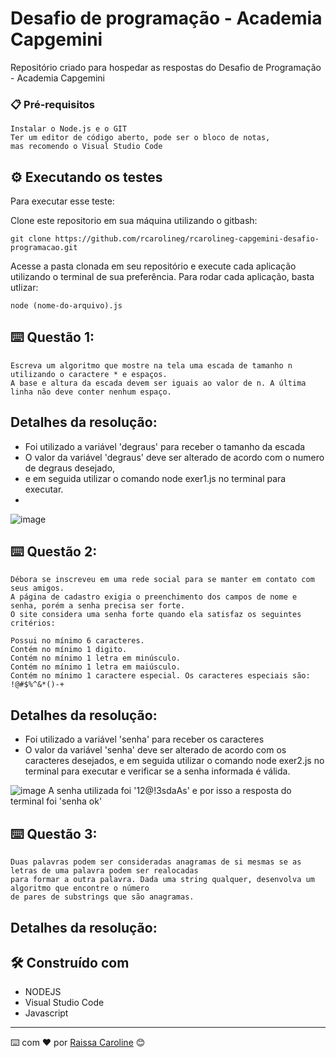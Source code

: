 # Desafio de programação - Academia Capgemini

Repositório criado para hospedar as respostas do Desafio de Programação - Academia Capgemini

### 📋 Pré-requisitos

```
Instalar o Node.js e o GIT
Ter um editor de código aberto, pode ser o bloco de notas, 
mas recomendo o Visual Studio Code
```

## ⚙️ Executando os testes

Para executar esse teste:

Clone este repositorio em sua máquina utilizando o gitbash:

```
git clone https://github.com/rcarolineg/rcarolineg-capgemini-desafio-programacao.git

```
Acesse a pasta clonada em seu repositório e execute cada aplicação utilizando o terminal de sua preferência.
Para rodar cada aplicação, basta utlizar:

```
node (nome-do-arquivo).js
```

## ⌨️ Questão 1:

```
Escreva um algoritmo que mostre na tela uma escada de tamanho n utilizando o caractere * e espaços.
A base e altura da escada devem ser iguais ao valor de n. A última linha não deve conter nenhum espaço.

```
## Detalhes da resolução:

- Foi utilizado a variável 'degraus' para receber o tamanho da escada 
- O valor da variável 'degraus' deve ser alterado de acordo com o numero de degraus desejado, 
- e em seguida utilizar o comando node exer1.js no terminal para executar.
- 
![image](https://user-images.githubusercontent.com/96622266/154800376-e33a445a-60d4-460a-b12a-413eca6bed5a.png)


## ⌨️ Questão 2:

```
Débora se inscreveu em uma rede social para se manter em contato com seus amigos.
A página de cadastro exigia o preenchimento dos campos de nome e senha, porém a senha precisa ser forte. 
O site considera uma senha forte quando ela satisfaz os seguintes critérios:

Possui no mínimo 6 caracteres.
Contém no mínimo 1 digito.
Contém no mínimo 1 letra em minúsculo.
Contém no mínimo 1 letra em maiúsculo.
Contém no mínimo 1 caractere especial. Os caracteres especiais são: !@#$%^&*()-+

```
## Detalhes da resolução:

- Foi utilizado a variável 'senha' para receber os caracteres 
- O valor da variável 'senha' deve ser alterado de acordo com os caracteres desejados, 
e em seguida utilizar o comando node exer2.js no terminal para executar e verificar se a senha informada é válida.

![image](https://user-images.githubusercontent.com/96622266/154800439-7c90e3c7-833c-4af5-9d25-f145fb1e567a.png)
A senha utilizada foi '12@!3sdaAs' e por isso a resposta do terminal foi 'senha ok'

## ⌨️ Questão 3:

```
Duas palavras podem ser consideradas anagramas de si mesmas se as letras de uma palavra podem ser realocadas 
para formar a outra palavra. Dada uma string qualquer, desenvolva um algoritmo que encontre o número 
de pares de substrings que são anagramas.

```
## Detalhes da resolução:


## 🛠️ Construído com

* NODEJS
* Visual Studio Code
* Javascript

---
⌨️ com ❤️ por [Raissa Caroline](https://github.com/rcarolineg) 😊
